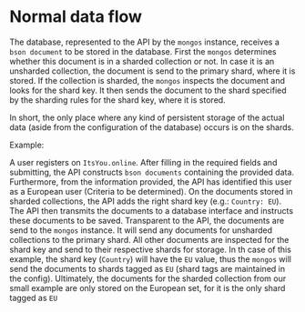 # Normal data flow

The database, represented to the API by the `mongos` instance, receives a `bson document`
to be stored in the database. First the `mongos` determines whether this document
is in a sharded collection or not. In case it is an unsharded collection, the document
is send to the primary shard, where it is stored. If the collection is sharded, the
`mongos` inspects the document and looks for the shard key. It then sends the document
to the shard specified by the sharding rules for the shard key, where it is stored.

In short, the only place where any kind of persistent storage of the actual data
(aside from the configuration of the database) occurs is on the shards.

Example:

A user registers on `ItsYou.online`. After filling in the required fields and submitting,
the API constructs `bson documents` containing the provided data. Furthermore, from
the information provided, the API has identified this user as a European user (Criteria
to be determined). On the documents stored in sharded collections, the API adds the right
shard key (e.g.: `Country: EU`). The API then transmits the documents to a database interface
and instructs these documents to be saved. Transparent to the API, the documents are send
to the `mongos` instance. It will send any documents for unsharded collections to the
primary shard. All other documents are inspected for the shard key and send to their
respective shards for storage. In th case of this example, the shard key (`Country`) will have the
`EU` value, thus the `mongos` will send the documents to shards tagged as `EU` (shard tags
are maintained in the config). Ultimately, the documents for the sharded collection from our
small example are only stored on the European set, for it is the only shard tagged as `EU`  
